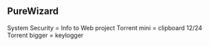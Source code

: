 ## PureWizard
System Security = Info to Web project
Torrent mini = clipboard 12/24
Torrent bigger = keylogger 
